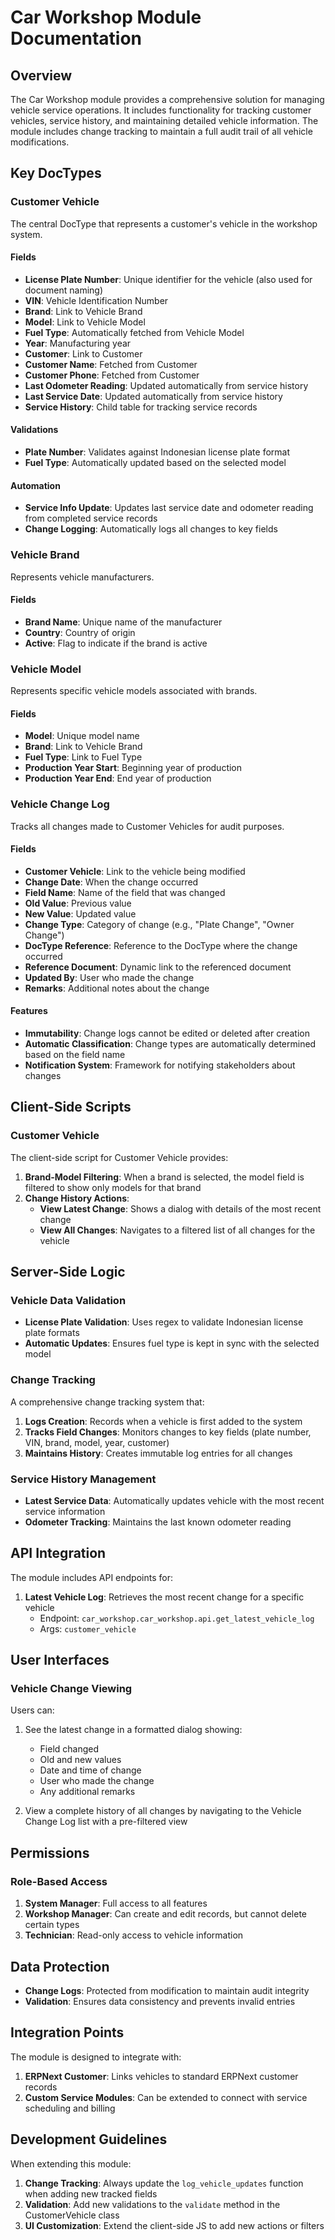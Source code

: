 # Car Workshop Module Documentation

## Overview

The Car Workshop module provides a comprehensive solution for managing vehicle service operations. It includes functionality for tracking customer vehicles, service history, and maintaining detailed vehicle information. The module includes change tracking to maintain a full audit trail of all vehicle modifications.

## Key DocTypes

### Customer Vehicle

The central DocType that represents a customer's vehicle in the workshop system.

#### Fields

- **License Plate Number**: Unique identifier for the vehicle (also used for document naming)
- **VIN**: Vehicle Identification Number
- **Brand**: Link to Vehicle Brand
- **Model**: Link to Vehicle Model
- **Fuel Type**: Automatically fetched from Vehicle Model
- **Year**: Manufacturing year
- **Customer**: Link to Customer
- **Customer Name**: Fetched from Customer
- **Customer Phone**: Fetched from Customer
- **Last Odometer Reading**: Updated automatically from service history
- **Last Service Date**: Updated automatically from service history
- **Service History**: Child table for tracking service records

#### Validations

- **Plate Number**: Validates against Indonesian license plate format
- **Fuel Type**: Automatically updated based on the selected model

#### Automation

- **Service Info Update**: Updates last service date and odometer reading from completed service records
- **Change Logging**: Automatically logs all changes to key fields

### Vehicle Brand

Represents vehicle manufacturers.

#### Fields

- **Brand Name**: Unique name of the manufacturer
- **Country**: Country of origin
- **Active**: Flag to indicate if the brand is active

### Vehicle Model

Represents specific vehicle models associated with brands.

#### Fields

- **Model**: Unique model name
- **Brand**: Link to Vehicle Brand
- **Fuel Type**: Link to Fuel Type
- **Production Year Start**: Beginning year of production
- **Production Year End**: End year of production

### Vehicle Change Log

Tracks all changes made to Customer Vehicles for audit purposes.

#### Fields

- **Customer Vehicle**: Link to the vehicle being modified
- **Change Date**: When the change occurred
- **Field Name**: Name of the field that was changed
- **Old Value**: Previous value
- **New Value**: Updated value
- **Change Type**: Category of change (e.g., "Plate Change", "Owner Change")
- **DocType Reference**: Reference to the DocType where the change occurred
- **Reference Document**: Dynamic link to the referenced document
- **Updated By**: User who made the change
- **Remarks**: Additional notes about the change

#### Features

- **Immutability**: Change logs cannot be edited or deleted after creation
- **Automatic Classification**: Change types are automatically determined based on the field name
- **Notification System**: Framework for notifying stakeholders about changes

## Client-Side Scripts

### Customer Vehicle

The client-side script for Customer Vehicle provides:

1. **Brand-Model Filtering**: When a brand is selected, the model field is filtered to show only models for that brand
2. **Change History Actions**:
   - **View Latest Change**: Shows a dialog with details of the most recent change
   - **View All Changes**: Navigates to a filtered list of all changes for the vehicle

## Server-Side Logic

### Vehicle Data Validation

- **License Plate Validation**: Uses regex to validate Indonesian license plate formats
- **Automatic Updates**: Ensures fuel type is kept in sync with the selected model

### Change Tracking

A comprehensive change tracking system that:

1. **Logs Creation**: Records when a vehicle is first added to the system
2. **Tracks Field Changes**: Monitors changes to key fields (plate number, VIN, brand, model, year, customer)
3. **Maintains History**: Creates immutable log entries for all changes

### Service History Management

- **Latest Service Data**: Automatically updates vehicle with the most recent service information
- **Odometer Tracking**: Maintains the last known odometer reading

## API Integration

The module includes API endpoints for:

1. **Latest Vehicle Log**: Retrieves the most recent change for a specific vehicle
   - Endpoint: `car_workshop.car_workshop.api.get_latest_vehicle_log`
   - Args: `customer_vehicle`

## User Interfaces

### Vehicle Change Viewing

Users can:
1. See the latest change in a formatted dialog showing:
   - Field changed
   - Old and new values
   - Date and time of change
   - User who made the change
   - Any additional remarks

2. View a complete history of all changes by navigating to the Vehicle Change Log list with a pre-filtered view

## Permissions

### Role-Based Access

1. **System Manager**: Full access to all features
2. **Workshop Manager**: Can create and edit records, but cannot delete certain types
3. **Technician**: Read-only access to vehicle information

## Data Protection

- **Change Logs**: Protected from modification to maintain audit integrity
- **Validation**: Ensures data consistency and prevents invalid entries

## Integration Points

The module is designed to integrate with:

1. **ERPNext Customer**: Links vehicles to standard ERPNext customer records
2. **Custom Service Modules**: Can be extended to connect with service scheduling and billing

## Development Guidelines

When extending this module:

1. **Change Tracking**: Always update the `log_vehicle_updates` function when adding new tracked fields
2. **Validation**: Add new validations to the `validate` method in the CustomerVehicle class
3. **UI Customization**: Extend the client-side JS to add new actions or filters